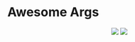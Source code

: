 # Awesome Args
<p align="center">
    <img src="https://github.com/GabrielMusat/awesome-args/actions/workflows/test.yml/badge.svg">
    <img src="https://img.shields.io/badge/PRs-welcome-brightgreen.svg"/>
</p>